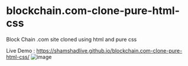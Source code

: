 # blockchain.com-clone-pure-html-css
Block Chain .com site cloned using html and pure css

Live Demo : https://shamshadlive.github.io/blockchain.com-clone-pure-html-css/
![image](https://user-images.githubusercontent.com/73699937/227784949-1fb6b845-06b1-4d30-9410-9a69317b3d5a.png)
